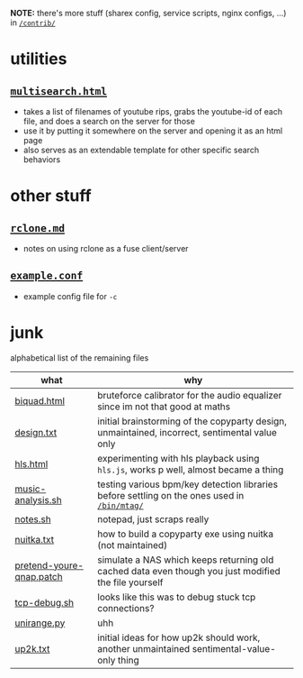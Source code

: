 **NOTE:** there's more stuff (sharex config, service scripts, nginx configs, ...) in [`/contrib/`](/contrib/)



# utilities

## [`multisearch.html`](multisearch.html)
* takes a list of filenames of youtube rips, grabs the youtube-id of each file, and does a search on the server for those
* use it by putting it somewhere on the server and opening it as an html page
* also serves as an extendable template for other specific search behaviors



# other stuff

## [`rclone.md`](rclone.md)
* notes on using rclone as a fuse client/server

## [`example.conf`](example.conf)
* example config file for `-c`



# junk

alphabetical list of the remaining files

| what | why |
| -- | -- |
| [biquad.html](biquad.html) | bruteforce calibrator for the audio equalizer since im not that good at maths |
| [design.txt](design.txt) | initial brainstorming of the copyparty design, unmaintained, incorrect, sentimental value only |
| [hls.html](hls.html) | experimenting with hls playback using `hls.js`, works p well, almost became a thing |
| [music-analysis.sh](music-analysis.sh) | testing various bpm/key detection libraries before settling on the ones used in [`/bin/mtag/`](/bin/mtag/) |
| [notes.sh](notes.sh) | notepad, just scraps really |
| [nuitka.txt](nuitka.txt) | how to build a copyparty exe using nuitka (not maintained) |
| [pretend-youre-qnap.patch](pretend-youre-qnap.patch) | simulate a NAS which keeps returning old cached data even though you just modified the file yourself |
| [tcp-debug.sh](tcp-debug.sh) | looks like this was to debug stuck tcp connections? |
| [unirange.py](unirange.py) | uhh |
| [up2k.txt](up2k.txt) | initial ideas for how up2k should work, another unmaintained sentimental-value-only thing |
